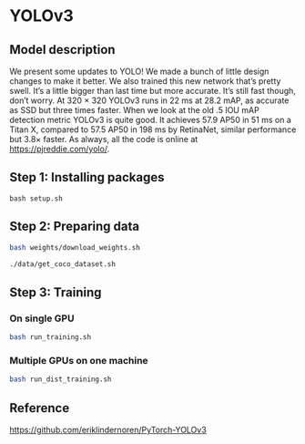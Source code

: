 # YOLOv3

## Model description

We present some updates to YOLO! We made a bunch of little design changes to make it better. We also trained this new network that’s pretty swell. It’s a little bigger than last time but more accurate. It’s still fast though, don’t worry. At 320 × 320 YOLOv3 runs in 22 ms at 28.2 mAP, as accurate as SSD but three times faster. When we look at the old .5 IOU mAP detection metric YOLOv3 is quite good. It achieves 57.9 AP50 in 51 ms on a Titan X, compared to 57.5 AP50 in 198 ms by RetinaNet, similar performance but 3.8× faster. As always, all the code is online at https://pjreddie.com/yolo/.

## Step 1: Installing packages

```shell
bash setup.sh
```

## Step 2: Preparing data

```bash
bash weights/download_weights.sh
```

```bash
./data/get_coco_dataset.sh
```

## Step 3: Training

### On single GPU

```bash
bash run_training.sh
```

### Multiple GPUs on one machine

```bash
bash run_dist_training.sh
```

## Reference
https://github.com/eriklindernoren/PyTorch-YOLOv3



